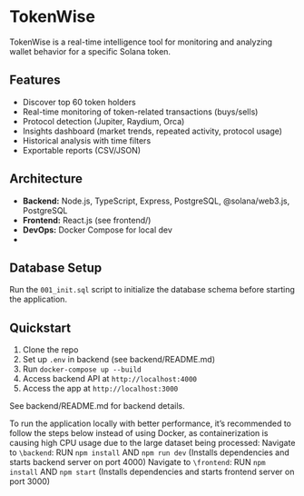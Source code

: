 # TokenWise

TokenWise is a real-time intelligence tool for monitoring and analyzing wallet behavior for a specific Solana token.

## Features
- Discover top 60 token holders
- Real-time monitoring of token-related transactions (buys/sells)
- Protocol detection (Jupiter, Raydium, Orca)
- Insights dashboard (market trends, repeated activity, protocol usage)
- Historical analysis with time filters
- Exportable reports (CSV/JSON)

## Architecture
- **Backend:** Node.js, TypeScript, Express, PostgreSQL, @solana/web3.js, PostgreSQL
- **Frontend:** React.js (see frontend/)
- **DevOps:** Docker Compose for local dev
- 
## Database Setup
Run the `001_init.sql` script to initialize the database schema before starting the application.

## Quickstart
1. Clone the repo
2. Set up `.env` in backend (see backend/README.md)
3. Run `docker-compose up --build` 
4. Access backend API at `http://localhost:4000`
5. Access the app at `http://localhost:3000`

See backend/README.md for backend details. 

To run the application locally with better performance, it’s recommended to follow the steps below instead of using Docker, as containerization is causing high CPU usage due to the large dataset being processed:
Navigate to `\backend`:
RUN `npm install` AND `npm run dev` (Installs dependencies and starts backend server on port 4000)
Navigate to `\frontend`:
RUN `npm install` AND `npm start` (Installs dependencies and starts frontend server on port 3000)
